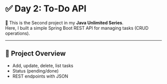 # ✅ Day 2: To-Do API

🚀 This is the Second project in my **Java Unlimited Series**.  
Here, I built a simple Spring Boot REST API for managing tasks (CRUD operations).

---

## 📌 Project Overview
- Add, update, delete, list tasks
- Status (pending/done)
- REST endpoints with JSON